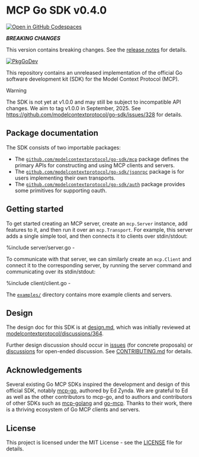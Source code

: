 # MCP Go SDK v0.4.0

[![Open in GitHub Codespaces](https://github.com/codespaces/badge.svg)](https://codespaces.new/modelcontextprotocol/go-sdk)

***BREAKING CHANGES***

This version contains breaking changes.
See the [release notes](
https://github.com/modelcontextprotocol/go-sdk/releases/tag/v0.4.0) for details.

[![PkgGoDev](https://pkg.go.dev/badge/github.com/modelcontextprotocol/go-sdk)](https://pkg.go.dev/github.com/modelcontextprotocol/go-sdk)

This repository contains an unreleased implementation of the official Go
software development kit (SDK) for the Model Context Protocol (MCP).

> [!WARNING]
> The SDK is not yet at v1.0.0 and may still be subject to incompatible API
> changes. We aim to tag v1.0.0 in September, 2025. See
> https://github.com/modelcontextprotocol/go-sdk/issues/328 for details.

## Package documentation

The SDK consists of two importable packages:

- The
  [`github.com/modelcontextprotocol/go-sdk/mcp`](https://pkg.go.dev/github.com/modelcontextprotocol/go-sdk/mcp)
  package defines the primary APIs for constructing and using MCP clients and
  servers.
- The
  [`github.com/modelcontextprotocol/go-sdk/jsonrpc`](https://pkg.go.dev/github.com/modelcontextprotocol/go-sdk/jsonrpc) package is for users implementing
  their own transports.
- The
  [`github.com/modelcontextprotocol/go-sdk/auth`](https://pkg.go.dev/github.com/modelcontextprotocol/go-sdk/auth)
  package provides some primitives for supporting oauth.

## Getting started

To get started creating an MCP server, create an `mcp.Server` instance, add
features to it, and then run it over an `mcp.Transport`. For example, this
server adds a single simple tool, and then connects it to clients over
stdin/stdout:

%include server/server.go -

To communicate with that server, we can similarly create an `mcp.Client` and
connect it to the corresponding server, by running the server command and
communicating over its stdin/stdout:

%include client/client.go -

The [`examples/`](/examples/) directory contains more example clients and
servers.

## Design

The design doc for this SDK is at [design.md](./design/design.md), which was
initially reviewed at
[modelcontextprotocol/discussions/364](https://github.com/orgs/modelcontextprotocol/discussions/364).

Further design discussion should occur in
[issues](https://github.com/modelcontextprotocol/go-sdk/issues) (for concrete
proposals) or
[discussions](https://github.com/modelcontextprotocol/go-sdk/discussions) for
open-ended discussion. See [CONTRIBUTING.md](/CONTRIBUTING.md) for details.

## Acknowledgements

Several existing Go MCP SDKs inspired the development and design of this
official SDK, notably [mcp-go](https://github.com/mark3labs/mcp-go), authored
by Ed Zynda. We are grateful to Ed as well as the other contributors to mcp-go,
and to authors and contributors of other SDKs such as
[mcp-golang](https://github.com/metoro-io/mcp-golang) and
[go-mcp](https://github.com/ThinkInAIXYZ/go-mcp). Thanks to their work, there
is a thriving ecosystem of Go MCP clients and servers.

## License

This project is licensed under the MIT License - see the [LICENSE](./LICENSE)
file for details.
